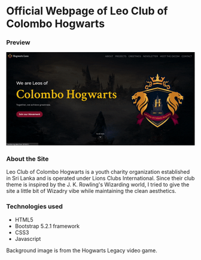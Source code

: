 # Official Webpage of Leo Club of Colombo Hogwarts

### Preview

![Initial loading](/GithubCover/GithubCover.gif)

### About the Site

Leo Club of Colombo Hogwarts is a youth charity organization established in Sri Lanka and is operated under Lions Clubs International. Since their club theme is inspired by the J. K. Rowling's Wizarding world, I tried to give the site a little bit of Wizadry vibe while maintaining the clean aesthetics.

### Technologies used

- HTML5
- Bootstrap 5.2.1 framework
- CSS3
- Javascript

Background image is from the Hogwarts Legacy video game.

